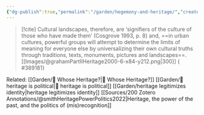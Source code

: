 ```yaml
---
{"dg-publish":true,"permalink":"/garden/hegemony-and-heritage/","created":"2024-06-23T23:42:02.000+08:00","updated":"2024-07-22T14:45:29.737+08:00"}
---
```


> [!cite] Cultural landscapes, therefore, are ‘signifiers of the culture of those who have made them’ (Cosgrove 1993, p. 8) and, ==in urban cultures, powerful groups will attempt to determine the limits of meaning for everyone else by universalizing their own cultural truths through traditions, texts, monuments, pictures and landscapes==. [[Images/@grahamPartIIHeritage2000-6-x84-y212.png|300]]
{ #389181}


Related:
[[Garden/🌳 Whose Heritage?\|🌳 Whose Heritage?]]
[[Garden/🌱 heritage is political\|🌱 heritage is political]]
[[Garden/heritage legitimizes identity\|heritage legitimizes identity]]
[[Sources/200 Zotero Annotations/@smithHeritagePowerPolitics2022\|Heritage, the power of the past, and the politics of (mis)recognition]]
